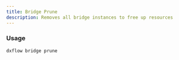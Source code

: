 ```yaml
---
title: Bridge Prune 
description: Removes all bridge instances to free up resources
---
```


### Usage

```bash [Terminal]
dxflow bridge prune
```

